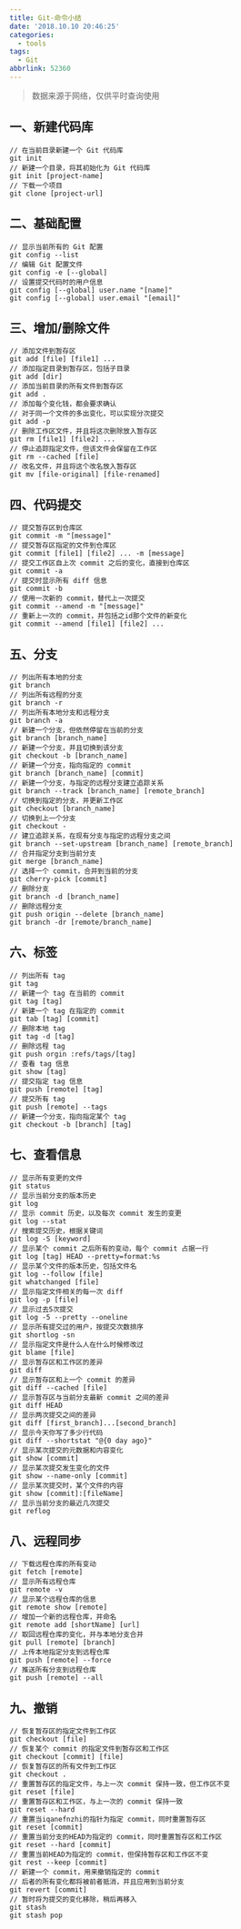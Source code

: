 ```yaml
---
title: Git-命令小结
date: '2018.10.10 20:46:25'
categories:
  - tools
tags:
  - Git
abbrlink: 52360
---
```


> 数据来源于网络，仅供平时查询使用

## 一、新建代码库

    // 在当前目录新建一个 Git 代码库
    git init
    // 新建一个目录，将其初始化为 Git 代码库
    git init [project-name]
    // 下载一个项目
    git clone [project-url]
    
<!-- more -->
    
## 二、基础配置

    // 显示当前所有的 Git 配置
    git config --list
    // 编辑 Git 配置文件
    git config -e [--global]
    // 设置提交代码时的用户信息
    git config [--global] user.name "[name]"
    git config [--global] user.email "[email]"
    
## 三、增加/删除文件

    // 添加文件到暂存区
    git add [file] [file1] ...
    // 添加指定目录到暂存区，包括子目录
    git add [dir]
    // 添加当前目录的所有文件到暂存区
    git add .
    // 添加每个变化钱，都会要求确认
    // 对于同一个文件的多出变化，可以实现分次提交
    git add -p
    // 删除工作区文件，并且将这次删除放入暂存区
    git rm [file1] [file2] ...
    // 停止追踪指定文件，但该文件会保留在工作区
    git rm --cached [file]
    // 改名文件，并且将这个改名放入暂存区
    git mv [file-original] [file-renamed]

## 四、代码提交

    // 提交暂存区到仓库区
    git commit -m "[message]"
    // 提交暂存区指定的文件到仓库区
    git commit [file1] [file2] ... -m [message]
    // 提交工作区自上次 commit 之后的变化，直接到仓库区
    git commit -a
    // 提交时显示所有 diff 信息
    git commit -b
    // 使用一次新的 commit，替代上一次提交
    git commit --amend -m "[message]"
    // 重新上一次的 commit，并包括之id那个文件的新变化
    git commit --amend [file1] [file2] ...

## 五、分支
    
    // 列出所有本地的分支
    git branch
    // 列出所有远程的分支
    git branch -r
    // 列出所有本地分支和远程分支
    git branch -a
    // 新建一个分支，但依然停留在当前的分支
    git branch [branch_name]
    // 新建一个分支，并且切换到该分支
    git checkout -b [branch_name]
    // 新建一个分支，指向指定的 commit
    git branch [branch_name] [commit]
    // 新建一个分支，与指定的远程分支建立追踪关系
    git branch --track [branch_name] [remote_branch]
    // 切换到指定的分支，并更新工作区
    git checkout [branch_name]
    // 切换到上一个分支
    git checkout -
    // 建立追踪关系，在现有分支与指定的远程分支之间
    git branch --set-upstream [branch_name] [remote_branch]
    // 合并指定分支到当前分支
    git merge [branch_name]
    // 选择一个 commit，合并到当前的分支
    git cherry-pick [commit]
    // 删除分支
    git branch -d [branch_name]
    // 删除远程分支
    git push origin --delete [branch_name]
    git branch -dr [remote/branch_name]
    
## 六、标签

    // 列出所有 tag
    git tag
    // 新建一个 tag 在当前的 commit
    git tag [tag]
    // 新建一个 tag 在指定的 commit
    git tab [tag] [commit]
    // 删除本地 tag
    git tag -d [tag]
    // 删除远程 tag
    git push orgin :refs/tags/[tag]
    // 查看 tag 信息
    git show [tag]
    // 提交指定 tag 信息
    git push [remote] [tag]
    // 提交所有 tag
    git push [remote] --tags
    // 新建一个分支，指向指定某个 tag
    git checkout -b [branch] [tag]
    
## 七、查看信息

    // 显示所有变更的文件
    git status
    // 显示当前分支的版本历史
    git log
    // 显示 commit 历史，以及每次 commit 发生的变更
    git log --stat
    // 搜索提交历史，根据关键词
    git log -S [keyword]
    // 显示某个 commit 之后所有的变动，每个 commit 占据一行
    git log [tag] HEAD --pretty=format:%s
    // 显示某个文件的版本历史，包括文件名
    git log --follow [file]
    git whatchanged [file]
    // 显示指定文件相关的每一次 diff
    git log -p [file]
    // 显示过去5次提交
    git log -5 --pretty --oneline
    // 显示所有提交过的用户，按提交次数排序
    git shortlog -sn
    // 显示指定文件是什么人在什么时候修改过
    git blame [file]
    // 显示暂存区和工作区的差异
    git diff
    // 显示暂存区和上一个 commit 的差异
    git diff --cached [file]
    // 显示暂存区与当前分支最新 commit 之间的差异
    git diff HEAD
    // 显示两次提交之间的差异
    git diff [first_branch]...[second_branch]
    // 显示今天你写了多少行代码
    git diff --shortstat "@{0 day ago}"
    // 显示某次提交的元数据和内容变化
    git show [commit]
    // 显示某次提交发生变化的文件
    git show --name-only [commit]
    // 显示某次提交时，某个文件的内容
    git show [commit]:[fileName]
    // 显示当前分支的最近几次提交
    git reflog

## 八、远程同步

    // 下载远程仓库的所有变动
    git fetch [remote]
    // 显示所有远程仓库
    git remote -v
    // 显示某个远程仓库的信息
    git remote show [remote]
    // 增加一个新的远程仓库，并命名
    git remote add [shortName] [url]
    // 取回远程仓库的变化，并与本地分支合并
    git pull [remote] [branch]
    // 上传本地指定分支到远程仓库
    git push [remote] --force
    // 推送所有分支到远程仓库
    git push [remote] --all

## 九、撤销

    // 恢复暂存区的指定文件到工作区
    git checkout [file]
    // 恢复某个 commit 的指定文件到暂存区和工作区
    git checkout [commit] [file]
    // 恢复暂存区的所有文件到工作区
    git checkout .
    // 重置暂存区的指定文件，与上一次 commit 保持一致，但工作区不变
    git reset [file]
    // 重置暂存区和工作区，与上一次的 commit 保持一致
    git reset --hard
    // 重置当iqanefnzhi的指针为指定 commit，同时重置暂存区
    git reset [commit]
    // 重置当前分支的HEAD为指定的 commit，同时重置暂存区和工作区
    git reset --hard [commit]
    // 重置当前HEAD为指定的 commit，但保持暂存区和工作区不变
    git rest --keep [commit]
    // 新建一个 commit，用来撤销指定的 commit
    // 后者的所有变化都将被前者抵消，并且应用到当前分支
    git revert [commit]
    // 暂时将为提交的变化移除，稍后再移入
    git stash
    git stash pop
